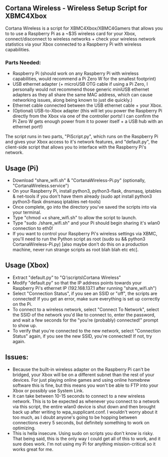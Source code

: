 ## Cortana Wireless - Wireless Setup Script for XBMC4Xbox

Cortana Wireless is a script for XBMC4Xbox/XBMC4Gamers that allows you to to use a Raspberry Pi as a ~$35 wireless card for your Xbox, connect/disconnect to wireless networks + check your wireless network statistics via your Xbox connected to a Raspberry Pi with wireless capabilities.

### Parts Needed:
- Raspberry Pi (should work on any Raspberry Pi with wireless capabilities, would recommend a Pi Zero W for the smallest footprint)
- USB ethernet adapter (+ microUSB OTG cable if using a Pi Zero, I personally would not recommend those generic miniUSB ethernet adapters as they all share the same MAC address, which can cause networking issues, along being known to just die quickly.)
- Ethernet cable connected between the USB ethernet cable + your Xbox.
- (Optional) USB-to-Xbox adapter (this will let you power the Raspberry Pi directly from the Xbox via one of the controller ports! I can confirm the Pi Zero W gets enough power from it to power itself + a USB hub with an ethernet port!)

The script runs in two parts, "PiScript.py", which runs on the Raspberry Pi and gives your Xbox access to it's network features, and "default.py", the client-side script that allows you to interface with the Raspberry Pi's network.

## Usage (Pi)
- Download "share_wifi.sh" & "CortanaWireless-Pi.py" (optionally, "CortanaWireless.service")
- On your Raspberry Pi, install python3, python3-flask, dnsmasq, iptables & net-tools if you don't have them already (sudo apt install python3 python3-flask dnsmasq iptables net-tools)
- Once complete, go into the directory you've saved the scripts into via your terminal.
- Type "chmod +x share_wifi.sh" to allow the script to launch.
- Type "sudo ./share_wifi.sh" and your Pi should begin sharing it's wlan0 connection to eth0!
- If you want to control your Raspberry Pi's wireless settings via XBMC, you'll need to run the Python script as root (sudo su && python3 CortanaWireless-Pi.py) [also maybe don't do this on a production machine, never run strange scripts as root blah blah etc etc].

## Usage (Xbox)
- Extract "default.py" to "Q:\scripts\Cortana Wireless"
- Modify "default.py" so that the IP address points towards your Raspberry Pi's ethernet IP (192.168.137.1 after running "share_wifi.sh")
- Select "Connection Status", if you see an SSID or "off", the scripts are connected! If you get an error, make sure everything is set up correctly on the Pi.
- To connect to a wireless network, select "Connect To Network", select the SSID of the network you'd like to connect to, enter the password, and wait a few seconds for the "you're (probably) connected!" prompt to show up.
- To verify that you're connected to the new network, select "Connection Status" again, if you see the new SSID, you're connected! If not, try again.

## Issues:
- Because the built-in wireless adapter on the Raspberry Pi can't be bridged, your Xbox will be on a different subnet than the rest of your devices. For just playing online games and using online homebrew software this is fine, but this means you won't be able to FTP into your Xbox or possibly use System Link.
- It can take between 10-15 seconds to connect to a new wireless network. This is to be expected as whenever you connect to a network via this script, the entire wlan0 device is shut down and then brought back up after writing to wpa_supplicant.conf. I wouldn't worry about it too much, as I doubt anyone's going to be hopping between connections every 5 seconds, but definitely something to work on optimizing. 
- This is hella insecure. Using sudo on scripts you don't know is risky. That being said, this is the only way I could get all of this to work, and it sure does work. I'm not using my Pi for anything mission-critical so it works great for me.
